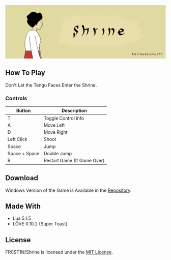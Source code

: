 ![alt text](https://github.com/FR0ST1N/Shrine/blob/master/banner.png "Shrine")

## How To Play

Don't Let the Tengu Faces Enter the Shrine.

### Controls

| Button  | Description |
| ------------- | ------------- |
| T | Toggle Control Info  |
| A  | Move Left  |
| D  | Move Right  |
| Left Click  | Shoot  |
| Space  | Jump  |
| Space + Space  | Double Jump  |
| R  | Restart Game (If Game Over)  |

## Download

Windows Version of the Game is Available in the [Repository](https://github.com/FR0ST1N/Shrine/tree/master/Windows).

## Made With

* Lua 5.1.5
* LÖVE 0.10.2 (Super Toast)

## License

FR0ST1N/Shrine is licensed under the [MIT License](https://github.com/FR0ST1N/Shrine/blob/master/LICENSE).
